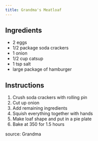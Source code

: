 ```yaml
---
title: Grandma's Meatloaf
---
```


## Ingredients

* 2 eggs
* 1/2 package soda crackers
* 1 onion
* 1/2 cup catsup
* 1 tsp salt
* large package of hamburger

## Instructions

1. Crush soda crackers with rolling pin
2. Cut up onion
3. Add remaining ingredients
4. Squish everything together with hands
5. Make loaf shape and put in a pie plate
6. Bake at 350 for 1.5 hours

source: Grandma

